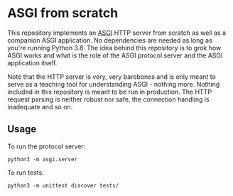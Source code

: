 # ASGI from scratch

This repository implements an [ASGI](https://asgi.readthedocs.io/en/latest/index.html) HTTP server from scratch as well as a companion ASGI application. No dependencies are needed as long as you're running Python 3.8. The idea behind this repository is to grok how ASGI works and what is the role of the ASGI protocol server and the ASGI application itself.

Note that the HTTP server is very, very barebones and is only meant to serve as a teaching tool for understanding ASGI - nothing more. Nothing included in this repository is meant to be run in production. The HTTP request parsing is neither robust nor safe, the connection handling is inadequate and so on.

## Usage

To run the protocol server:

```shell
python3 -m asgi.server
```

To run tests:

```shell
python3 -m unittest discover tests/
```